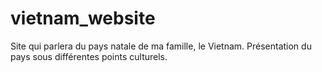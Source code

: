 # vietnam_website
Site qui parlera du pays natale de ma famille, le Vietnam. Présentation du pays sous différentes points culturels.
